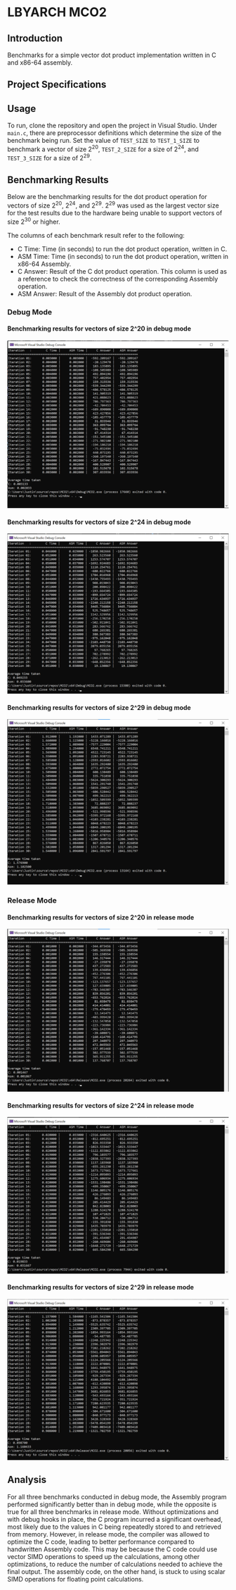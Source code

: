# LBYARCH MCO2

## Introduction
Benchmarks for a simple vector dot product implementation written in C and x86-64 assembly.

## Project Specifications


## Usage
To run, clone the repository and open the project in Visual Studio. Under `main.c`, there are preprocessor definitions which determine the size of the benchmark being run. Set the value of `TEST_SIZE` to `TEST_1_SIZE` to benchmark a vector of size $2^{20}$, `TEST_2_SIZE` for a size of $2^{24}$, and `TEST_3_SIZE` for a size of $2^{29}$.

## Benchmarking Results
Below are the benchmarking results for the dot product operation for vectors of size $2^{20}$, $2^{24}$, and $2^{29}$. $2^{29}$ was used as the largest vector size for the test results due to the hardware being unable to support vectors of size $2^{30}$ or higher.

The columns of each benchmark result refer to the following:

- C Time: Time (in seconds) to run the dot product operation, written in C.
- ASM Time: Time (in seconds) to run the dot product operation, written in x86-64 Assembly.
- C Answer: Result of the C dot product operation. This column is used as a reference to check the correctness of the corresponding Assembly operation.
- ASM Answer: Result of the Assembly dot product operation. 

### Debug Mode
#### Benchmarking results for vectors of size 2^20 in debug mode
![Debug 2^20 results](/images/debug_20.png)

#### Benchmarking results for vectors of size 2^24 in debug mode
![Debug 2^24 results](/images/debug_24.png)

#### Benchmarking results for vectors of size 2^29 in debug mode
![Debug 2^29 results](/images/debug_29.png)

### Release Mode
#### Benchmarking results for vectors of size 2^20 in release mode
![Release 2^20 results](/images/release_20.png)

#### Benchmarking results for vectors of size 2^24 in release mode
![Release 2^24 results](/images/release_24.png)

#### Benchmarking results for vectors of size 2^29 in release mode
![Release 2^29 results](/images/release_29.png)

## Analysis
For all three benchmarks conducted in debug mode, the Assembly program performed significantly better than in debug mode, while the opposite is true for all three benchmarks in release mode. Without optimizations and with debug hooks in place, the C program incurred a significant overhead, most likely due to the values in C being repeatedly stored to and retrieved from memory. However, in release mode, the compiler was allowed to optimize the C code, leading to better performance compared to handwritten Assembly code. This may be because the C code could use vector SIMD operations to speed up the calculations, among other optimizations, to reduce the number of calculations needed to achieve the final output. The assembly code, on the other hand, is stuck to using scalar SIMD operations for floating point calculations.
